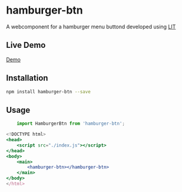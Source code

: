 # hamburger-btn

A webcomponent for a hamburger menu buttond developed using [LIT](https://lit.dev/)

## Live Demo

[Demo]()

## Installation

```bash
npm install hamburger-btn --save
```

## Usage

```js
    import HamburgerBtn from 'hamburger-btn';
```

```jsx
<!DOCTYPE html>
<head>
    <script src="./index.js"></script>
</head>
<body>
    <main>
        <hamburger-btn></hamburger-btn>
    </main>
</body>
</html>
```
